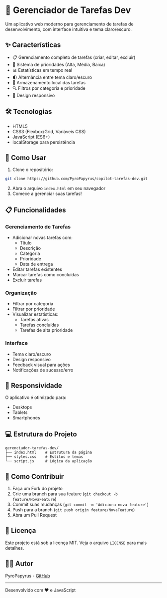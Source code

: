 # 📝 Gerenciador de Tarefas Dev

Um aplicativo web moderno para gerenciamento de tarefas de desenvolvimento, com interface intuitiva e tema claro/escuro.

## ✨ Características

- 📋 Gerenciamento completo de tarefas (criar, editar, excluir)
- 🎯 Sistema de prioridades (Alta, Média, Baixa)
- 📊 Estatísticas em tempo real
- 🌓 Alternância entre tema claro/escuro
- 💾 Armazenamento local das tarefas
- 🔍 Filtros por categoria e prioridade
- 📱 Design responsivo

## 🛠️ Tecnologias

- HTML5
- CSS3 (Flexbox/Grid, Variáveis CSS)
- JavaScript (ES6+)
- localStorage para persistência

## 🚀 Como Usar

1. Clone o repositório:
```bash
git clone https://github.com/PyroPapyrus/copilot-tarefas-dev.git
```

2. Abra o arquivo `index.html` em seu navegador
3. Comece a gerenciar suas tarefas!

## 📋 Funcionalidades

### Gerenciamento de Tarefas
- Adicionar novas tarefas com:
  - Título
  - Descrição
  - Categoria
  - Prioridade
  - Data de entrega
- Editar tarefas existentes
- Marcar tarefas como concluídas
- Excluir tarefas

### Organização
- Filtrar por categoria
- Filtrar por prioridade
- Visualizar estatísticas:
  - Tarefas ativas
  - Tarefas concluídas
  - Tarefas de alta prioridade

### Interface
- Tema claro/escuro
- Design responsivo
- Feedback visual para ações
- Notificações de sucesso/erro

## 📱 Responsividade

O aplicativo é otimizado para:
- Desktops
- Tablets
- Smartphones

## 💻 Estrutura do Projeto

```
gerenciador-tarefas-dev/
├── index.html    # Estrutura da página
├── styles.css    # Estilos e temas
└── script.js     # Lógica da aplicação
```

## 🤝 Como Contribuir

1. Faça um Fork do projeto
2. Crie uma branch para sua feature (`git checkout -b feature/NovaFeature`)
3. Commit suas mudanças (`git commit -m 'Adiciona nova feature'`)
4. Push para a branch (`git push origin feature/NovaFeature`)
5. Abra um Pull Request

## 📝 Licença

Este projeto está sob a licença MIT. Veja o arquivo `LICENSE` para mais detalhes.

## 👨‍💻 Autor

PyroPapyrus - [GitHub](https://github.com/PyroPapyrus)

---

Desenvolvido com ❤️ e JavaScript